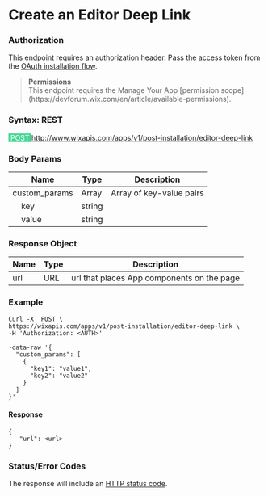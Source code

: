 # Create an Editor Deep Link

### Authorization
This endpoint requires an authorization header. Pass the access token from the [OAuth installation flow](https://dev.wix.com/api/rest/getting-started/authentication).

<blockquote class='important'>
  <p>
    <strong>Permissions</strong><br/>
    This endpoint requires the Manage Your App [permission scope](https://devforum.wix.com/en/article/available-permissions).
  </p>
</blockquote>

### Syntax: REST

<span style="color:#fff;background-color:#46d895;">&nbsp;POST&nbsp;</span><span style="background-color:#fff;">http://www.wixapis.com/apps/v1/post-installation/editor-deep-link</span>

### Body Params

Name | Type | Description
---------|----------|---------
 custom_params | Array |Array of key-value pairs
 &nbsp;&nbsp;&nbsp;&nbsp;key | string |
 &nbsp;&nbsp;&nbsp;&nbsp;value | string |

### Response Object

Name | Type | Description
---------|----------|---------
url | URL | url that places App components on the page

### Example

```CURL
Curl -X  POST \
https://wixapis.com/apps/v1/post-installation/editor-deep-link \
-H 'Authorization: <AUTH>'

-data-raw '{
  "custom_params": [
    {
      "key1": "value1",
      "key2": "value2"
    }
  ]
}'
```

#### Response
```
{
   "url": <url>
}
```

### Status/Error Codes
The response will include an [HTTP status code](https://dev.wix.com/api/rest/getting-started/errors).
